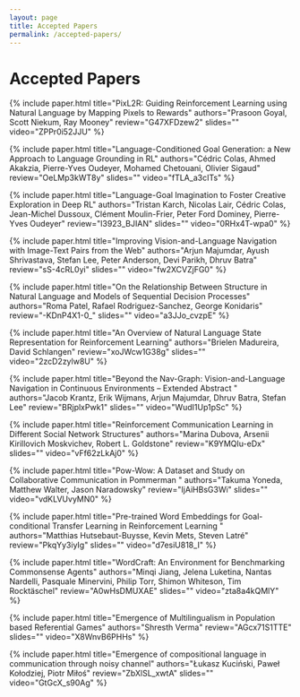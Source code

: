 ```yaml
---
layout: page
title: Accepted Papers
permalink: /accepted-papers/
---
```



# Accepted Papers


{% include paper.html
  title="PixL2R: Guiding Reinforcement Learning using Natural Language by Mapping Pixels to Rewards"
  authors="Prasoon Goyal, Scott Niekum, Ray Mooney"
  review="G47XFDzew2"
  slides=""
  video="ZPPr0i52JJU"
  %}


{% include paper.html
  title="Language-Conditioned Goal Generation: a New Approach to Language Grounding in RL"
  authors="Cédric Colas, Ahmed Akakzia, Pierre-Yves Oudeyer, Mohamed Chetouani, Olivier Sigaud"
  review="OeLMp3kWT8y"
  slides=""
  video="fTLA_a3cITs"
  %}


{% include paper.html
  title="Language-Goal Imagination to Foster Creative Exploration in Deep RL"
  authors="Tristan Karch, Nicolas Lair, Cédric Colas, Jean-Michel Dussoux, Clément Moulin-Frier, Peter Ford Dominey, Pierre-Yves Oudeyer"
  review="l3923_BJIAN"
  slides=""
  video="0RHx4T-wpa0"
  %}

{% include paper.html
  title="Improving Vision-and-Language Navigation with Image-Text Pairs from the Web"
  authors="Arjun Majumdar, Ayush Shrivastava, Stefan Lee, Peter Anderson, Devi Parikh, Dhruv Batra"
  review="sS-4cRL0yi"
  slides=""
  video="fw2XCVZjFG0"
  %}

{% include paper.html
  title="On the Relationship Between Structure in Natural Language and Models of Sequential Decision Processes"
  authors="Roma Patel, Rafael Rodriguez-Sanchez, George Konidaris"
  review="-KDnP4X1-0_"
  slides=""
  video="a3JJo_cvzpE"
  %}

{% include paper.html
  title="An Overview of Natural Language State Representation for Reinforcement Learning"
  authors="Brielen Madureira, David Schlangen"
  review="xoJWcw1G38g"
  slides=""
  video="2zcD2zylw8U"
  %}

{% include paper.html
  title="Beyond the Nav-Graph: Vision-and-Language Navigation in Continuous Environments – Extended Abstract "
  authors="Jacob Krantz, Erik Wijmans, Arjun Majumdar, Dhruv Batra, Stefan Lee"
  review="BRjplxPwk1"
  slides=""
  video="WudI1Up1pSc"
  %}

{% include paper.html
  title="Reinforcement Communication Learning in Different Social Network Structures"
  authors="Marina Dubova, Arsenii Kirillovich Moskvichev, Robert L. Goldstone"
  review="K9YMQIu-eDx"
  slides=""
  video="vFf62zLkAj0"
  %}

{% include paper.html
  title="Pow-Wow: A Dataset and Study on Collaborative Communication in Pommerman "
  authors="Takuma Yoneda, Matthew Walter, Jason Naradowsky"
  review="IjAiHBsG3Wi"
  slides=""
  video="vdKLVUvyMN0"
  %}

{% include paper.html
  title="Pre-trained Word Embeddings for Goal-conditional Transfer Learning in Reinforcement Learning "
  authors="Matthias Hutsebaut-Buysse, Kevin Mets, Steven Latré"
  review="PkqYy3iyIg"
  slides=""
  video="d7esiU818_I"
  %}

{% include paper.html
  title="WordCraft: An Environment for Benchmarking Commonsense Agents"
  authors="Minqi Jiang, Jelena Luketina, Nantas Nardelli, Pasquale Minervini, Philip Torr, Shimon Whiteson, Tim Rocktäschel"
  review="A0wHsDMUXAE"
  slides=""
  video="zta8a4kQMlY"
  %}

{% include paper.html
  title="Emergence of Multilingualism in Population based Referential Games"
  authors="Shresth Verma"
  review="AGcx71S1TTE"
  slides=""
  video="X8WnvB6PHHs"
  %}

{% include paper.html
  title="Emergence of compositional language in communication through noisy channel"
  authors="Łukasz Kuciński, Paweł Kołodziej, Piotr Miłoś"
  review="ZbXlSL_xwtA"
  slides=""
  video="GtGcX_s90Ag"
  %}
